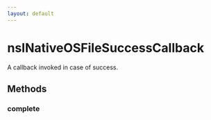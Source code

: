 ```yaml
---
layout: default
---
```


# nsINativeOSFileSuccessCallback #

A callback invoked in case of success.


## Methods ##

### complete ###
